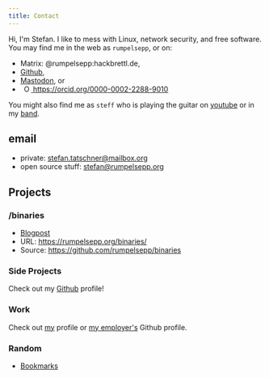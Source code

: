 ```yaml
---
title: Contact
---
```


Hi, I'm Stefan. I like to mess with Linux, network security, and free software.
You may find me in the web as `rumpelsepp`, or on:

* Matrix: @rumpelsepp:hackbrettl.de,
* [Github](https://github.com/rumpelsepp),
* [Mastodon](https://mastodon.social/@rumpelsepp), or
* <a id="cy-effective-orcid-url" class="underline" href="https://orcid.org/0000-0002-2288-9010" target="orcid.widget" rel="me noopener noreferrer" style="vertical-align: top"> <img src="https://orcid.org/sites/default/files/images/orcid_16x16.png" style="width: 1em; margin-inline-start: 0.5em; display: inline-block" alt="ORCID iD icon"/> https://orcid.org/0000-0002-2288-9010 </a>

You might also find me as `steff` who is playing the guitar on [youtube](https://www.youtube.com/@rumpelsteff) or in my [band](https://www.youtube.com/@TerminusKillBand).

## email

* private: <stefan.tatschner@mailbox.org>
* open source stuff: <stefan@rumpelsepp.org>

## Projects

### /binaries

* [Blogpost](@/blog/2020-03-20-static-binaries-for-common-tools.md)
* URL: <https://rumpelsepp.org/binaries/>
* Source: <https://github.com/rumpelsepp/binaries>

### Side Projects

Check out my [Github](https://github.com/rumpelsepp) profile!

### Work

Check out [my](https://github.com/rumpelsepp) profile or [my employer's](https://github.com/Fraunhofer-AISEC) Github profile.

### Random

* [Bookmarks](@/bookmarks.md)
